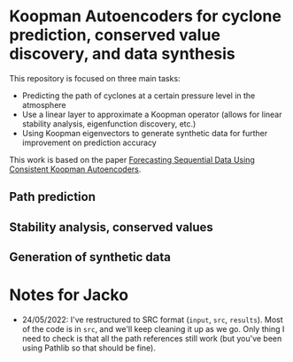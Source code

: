 # Koopman Autoencoders for cyclone prediction, conserved value discovery, and data synthesis
This repository is focused on three main tasks:
* Predicting the path of cyclones at a certain pressure level in the atmosphere
* Use a linear layer to approximate a Koopman operator (allows for linear stability analysis, eigenfunction discovery, etc.)
* Using Koopman eigenvectors to generate synthetic data for further improvement on prediction accuracy

This work is based on the paper [Forecasting Sequential Data Using Consistent Koopman Autoencoders](http://proceedings.mlr.press/v119/azencot20a/azencot20a.pdf).

## Path prediction

## Stability analysis, conserved values

## Generation of synthetic data

# Notes for Jacko
* 24/05/2022: I've restructured to SRC format (`input`, `src`, `results`). Most of the code is in `src`, and we'll keep cleaning it up as we go. Only thing I need to check is that all the path references still work (but you've been using Pathlib so that should be fine).
